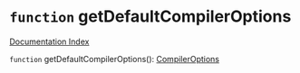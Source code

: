 # `function` getDefaultCompilerOptions

[Documentation Index](../README.md)

`function` getDefaultCompilerOptions(): [CompilerOptions](../interface.CompilerOptions/README.md)

